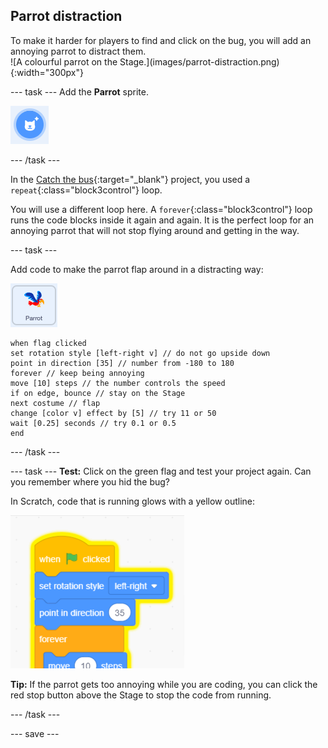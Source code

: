 ## Parrot distraction

<div style="display: flex; flex-wrap: wrap">
<div style="flex-basis: 200px; flex-grow: 1; margin-right: 15px;">
To make it harder for players to find and click on the bug, you will add an annoying parrot to distract them. 
</div>
<div>
![A colourful parrot on the Stage.](images/parrot-distraction.png){:width="300px"}
</div>
</div>

--- task ---
Add the **Parrot** sprite. 

![The 'Choose a Sprite' icon.](images/sprite-button.png)

--- /task ---

In the [Catch the bus](https://projects.raspberrypi.org/en/projects/catch-the-bus){:target="_blank"} project, you used a `repeat`{:class="block3control"} loop. 

You will use a different loop here. A `forever`{:class="block3control"} loop runs the code blocks inside it again and again. It is the perfect loop for an annoying parrot that will not stop flying around and getting in the way.

--- task ---

Add code to make the parrot flap around in a distracting way:

![The Parrot sprite.](images/parrot-sprite.png)


```blocks3
when flag clicked
set rotation style [left-right v] // do not go upside down
point in direction [35] // number from -180 to 180
forever // keep being annoying
move [10] steps // the number controls the speed
if on edge, bounce // stay on the Stage
next costume // flap
change [color v] effect by [5] // try 11 or 50
wait [0.25] seconds // try 0.1 or 0.5
end
```

--- /task ---

--- task ---
**Test:** Click on the green flag and test your project again. Can you remember where you hid the bug? 

In Scratch, code that is running glows with a yellow outline:

![](images/running-code.png)    

**Tip:** If the parrot gets too annoying while you are coding, you can click the red stop button above the Stage to stop the code from running.

--- /task ---

--- save ---
